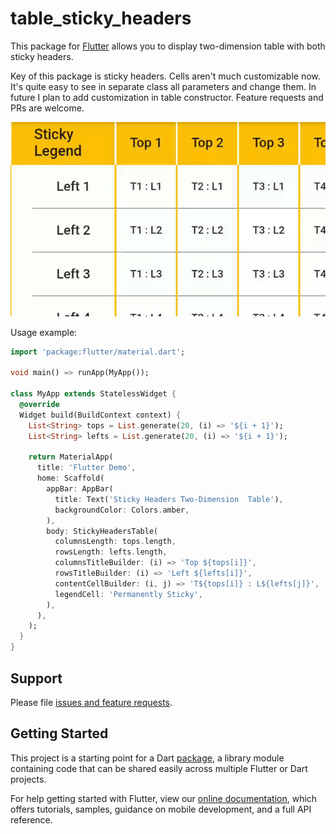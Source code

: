 # table_sticky_headers

This package for [Flutter](https://flutter.io) allows you to display two-dimension table with both sticky headers.

Key of this package is sticky headers. Cells aren't much customizable now. It's quite easy to see in separate class all parameters and change them. In future I plan to add customization in table constructor. Feature requests and PRs are welcome.  

![Пример работы](https://github.com/AlexBacich/sticky-headers-table/blob/master/example/sticky_demo.gif?raw=true)


Usage example:

```dart
import 'package:flutter/material.dart';

void main() => runApp(MyApp());

class MyApp extends StatelessWidget {
  @override
  Widget build(BuildContext context) {
    List<String> tops = List.generate(20, (i) => '${i + 1}');
    List<String> lefts = List.generate(20, (i) => '${i + 1}');

    return MaterialApp(
      title: 'Flutter Demo',
      home: Scaffold(
        appBar: AppBar(
          title: Text('Sticky Headers Two-Dimension  Table'),
          backgroundColor: Colors.amber,
        ),
        body: StickyHeadersTable(
          columnsLength: tops.length,
          rowsLength: lefts.length,
          columnsTitleBuilder: (i) => 'Top ${tops[i]}',
          rowsTitleBuilder: (i) => 'Left ${lefts[i]}',
          contentCellBuilder: (i, j) => 'T${tops[i]} : L${lefts[j]}',
          legendCell: 'Permanently Sticky',
        ),
      ),
    );
  }
}
```

## Support

Please file [issues and feature requests](https://github.com/AlexBacich/sticky-headers-table).

## Getting Started

This project is a starting point for a Dart
[package](https://flutter.dev/developing-packages/),
a library module containing code that can be shared easily across
multiple Flutter or Dart projects.

For help getting started with Flutter, view our 
[online documentation](https://flutter.dev/docs), which offers tutorials, 
samples, guidance on mobile development, and a full API reference.

